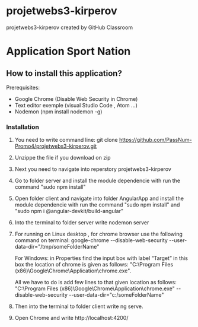 # projetwebs3-kirperov
projetwebs3-kirperov created by GitHub Classroom

# Application Sport Nation


## How to install this application?


Prerequisites:
* Google Chrome (Disable Web Security in Chrome)
* Text editor exemple (visual Studio Code , Atom ...)
* Nodemon (npm install nodemon -g)

### Installation

1. You need to write command line: git clone https://github.com/PassNum-Promo4/projetwebs3-kirperov.git
2. Unzippe the file if you download on zip
3. Next you need to navigate into reperstory projetwebs3-kirperov
4. Go to folder server and install the module dependencie with run the command "sudo npm install"
5. Open folder client and navigate into folder AngularApp and install the module dependencie with run the command "sudo npm install" and "sudo npm i @angular-devkit/build-angular"
6. Into the terminal to folder server write nodemon server 
7. For running on Linux desktop , for chrome browser use the following command on terminal: google-chrome --disable-web-security --user-data-dir="/tmp/someFolderName"
 
   For Windows:  in Properties find the input box with label “Target” in this box the location of chrome is given as follows: "C:\Program Files (x86)\Google\Chrome\Application\chrome.exe".
   
   All we have to do is add few lines to that given location as follows: "C:\Program Files (x86)\Google\Chrome\Application\chrome.exe" --disable-web-security --user-data-dir="c:/someFolderName"
  
8. Then into the terminal to folder client write ng serve.
9. Open Chrome and write http://localhost:4200/
